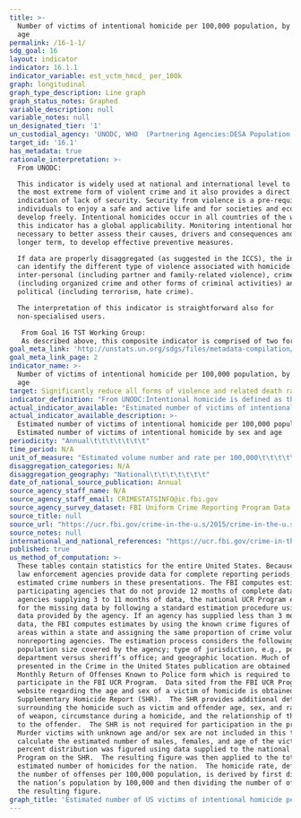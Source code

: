 ```yaml
---
title: >-
  Number of victims of intentional homicide per 100,000 population, by sex and
  age
permalink: /16-1-1/
sdg_goal: 16
layout: indicator
indicator: 16.1.1
indicator_variable: est_vctm_hmcd_ per_100k
graph: longitudinal
graph_type_description: Line graph
graph_status_notes: Graphed
variable_description: null
variable_notes: null
un_designated_tier: '1'
un_custodial_agency: 'UNODC, WHO  (Partnering Agencies:DESA Population Division)'
target_id: '16.1'
has_metadata: true
rationale_interpretation: >-
  From UNODC:

  This indicator is widely used at national and international level to measure
  the most extreme form of violent crime and it also provides a direct
  indication of lack of security. Security from violence is a pre-requisite for
  individuals to enjoy a safe and active life and for societies and economies to
  develop freely. Intentional homicides occur in all countries of the world and
  this indicator has a global applicability. Monitoring intentional homicides is
  necessary to better assess their causes, drivers and consequences and, in the
  longer term, to develop effective preventive measures. 

  If data are properly disaggregated (as suggested in the ICCS), the indicator
  can identify the different type of violence associated with homicide:
  inter-personal (including partner and family-related violence), crime
  (including organized crime and other forms of criminal activities) and
  political (including terrorism, hate crime). 

  The interpretation of this indicator is straightforward also for
  non-specialised users.

   From Goal 16 TST Working Group: 
   As described above, this composite indicator is comprised of two forms of violent deaths. Intentional homicides occur in all countries of the world and have global applicability, while conflict-related deaths occur in countries with ongoing conflicts/wars. Peace is a much broader concept than violent deaths, however, it is difficult to measure many aspects of peace (threats and the fear of violence, insecurity, and other forms of violence, including damages to persons and property). Deaths due to violence are universally and easily understood, are frequently monitored and are comparable with only minor discrepancies in interpretation, largely due to the finality of death. Monitoring intentional homicides is necessary to better assess their causes and consequences and, in the longer term, to develop effective prevention measures. It is based on statistical data routinely produced by law enforcement authorities and/or public health institutions, with a high degree of international comparability. Conflict-related deaths measure the direct impact of conflicts on populations in terms of losses of life.
goal_meta_link: 'http://unstats.un.org/sdgs/files/metadata-compilation/Metadata-Goal-16.pdf'
goal_meta_link_page: 2
indicator_name: >-
  Number of victims of intentional homicide per 100,000 population, by sex and
  age
target: Significantly reduce all forms of violence and related death rates everywhere.
indicator_definition: "From UNODC:Intentional homicide is defined as the unlawful death inflicted upon a person with the intent to cause death or serious injury (Source: International Classification of Crime for Statistical Purposes, ICCS 2015); the rate is defined as the total count of victims of intentional homicide divided by the total resident population, expressed per 100,000 population. From Goal 16 TST Working Group:  This indicator is a composite indicator constructed by collecting two numbers, deaths from intentional homicides and deaths from conflict to measure \"peace\" with respect to target 1 ' \"Significantly reduce all forms of violence and related deaths everywhere.\" The rates of intentional homicide and conflict-related deaths should be reported separately, as combining them into one single indicator would risk conflating two distinct phenomena with differing root causes as well as varying levels of precision in measurement. Still, they are useful complements to each other as, by construction, they are exclusive and non-overlapping (ie. By design, their conjunction does not double count violent deaths). Intentional homicide is defined as the unlawful death inflicted upon a person with the intent of cause death or serious injury (Source: International Classification of Crime for Statistical Purposes (ICCS), 2015). ICCS recommends that intentional homicides include: \tMurder \tHonour killing \tSerious assault leading to death \tDeath as a result of terrorist activities \tDowry-related killings \tFemicide \tInfanticide \tVoluntary manslaughter \tExtrajudicial killings \tKillings caused by excessive force by law enforcement/state officials Conflict-related deaths refer to those deaths caused by warring parties, including, but not limited to, those caused by traditional battlefield fighting and bombardments (battle-related deaths). The term conflict-related death is broader than the term \"battlerelated death\" as it includes killings that amount to war crimes, such as targeting of civilians or of military 'hors combat', killings associated with a conflict (but not accompanied by a battle between warring parties) such as one-sided killings, pogroms and genocides. Following the ICCS definition (see homicides at left) death as a result of terrorist activities would be included in intentional homicides. For both intentional homicides and conflict-related deaths, rates are defined as the total count in deaths in a calendar year, respectively, divided by the total resident population for the year, expressed per 100,000 population. The denominator (100,000 population) has been adopted globally by law enforcement as the standard for comparable measurement."
actual_indicator_available: "Estimated number of victims of intentional homicide per 100,000 population, Estimated number of victims of intentional homicide by sex and age\t\t\t\t\t\t\t\t\t\t\t\t\t"
actual_indicator_available_description: >-
  Estimated number of victims of intentional homicide per 100,000 population,
  Estimated number of victims of intentional homicide by sex and age
periodicity: "Annual\t\t\t\t\t\t\t"
time_period: N/A
unit_of_measure: "Estimated volume number and rate per 100,000\t\t\t\t\t\t\t"
disaggregation_categories: N/A
disaggregation_geography: "National\t\t\t\t\t\t\t"
date_of_national_source_publication: Annual
source_agency_staff_name: N/A
source_agency_staff_email: CRIMESTATSINFO@ic.fbi.gov
source_agency_survey_dataset: FBI Uniform Crime Reporting Program Data Collection
source_title: null
source_url: "https://ucr.fbi.gov/crime-in-the-u.s/2015/crime-in-the-u.s.-2015\t\t\t\t\t\t\t"
source_notes: null
international_and_national_references: "https://ucr.fbi.gov/crime-in-the-u.s/2015/crime-in-the-u.s.-2015\t\t\t\t\t\t\t"
published: true
us_method_of_computation: >-
  These tables contain statistics for the entire United States. Because not all
  law enforcement agencies provide data for complete reporting periods, the FBI
  estimated crime numbers in these presentations. The FBI computes estimates for
  participating agencies that do not provide 12 months of complete data. For
  agencies supplying 3 to 11 months of data, the national UCR Program estimates
  for the missing data by following a standard estimation procedure using the
  data provided by the agency. If an agency has supplied less than 3 months of
  data, the FBI computes estimates by using the known crime figures of similar
  areas within a state and assigning the same proportion of crime volumes to
  nonreporting agencies. The estimation process considers the following:
  population size covered by the agency; type of jurisdiction, e.g., police
  department versus sheriff’s office; and geographic location. Much of the data
  presented in the Crime in the United States publication are obtained from the
  Monthly Return of Offenses Known to Police form which is required to
  participate in the FBI UCR Program.  Data sited from the FBI UCR Program’s
  website regarding the age and sex of a victim of homicide is obtained from the
  Supplementary Homicide Report (SHR).  The SHR provides additional details
  surrounding the homicide such as victim and offender age, sex, and race, type
  of weapon, circumstance during a homicide, and the relationship of the victim
  to the offender.  The SHR is not required for participation in the program.
  Murder victims with unknown age and/or sex are not included in this table. To
  calculate the estimated number of males, females, and age of the victim, the
  percent distribution was figured using data supplied to the national UCR
  Program on the SHR.  The resulting figure was then applied to the total
  estimated number of homicides for the nation.  The homicide rate, defined as
  the number of offenses per 100,000 population, is derived by first dividing
  the nation’s population by 100,000 and then dividing the number of offenses by
  the resulting figure.
graph_title: 'Estimated number of US victims of intentional homicide per 100,000 population'
---
```

